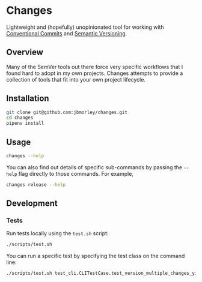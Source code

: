 # Changes

Lightweight and (hopefully) unopinionated tool for working with [Conventional Commits](https://www.conventionalcommits.org/) and [Semantic Versioning](https://semver.org).

## Overview

Many of the SemVer tools out there force very specific workflows that I found hard to adopt in my own projects. Changes attempts to provide a collection of tools that fit into your own project lifecycle.

## Installation

```bash
git clone git@github.com:jbmorley/changes.git
cd changes
pipenv install
```

## Usage

```bash
changes --help
```

You can also find out details of specific sub-commands by passing the `--help` flag directly to those commands. For example,

```bash
changes release --help
```

## Development

### Tests

Run tests locally using the `test.sh` script:

```bash
./scripts/test.sh
```

You can run a specific test by specifying the test class on the command line:

```bash
./scripts/test.sh test_cli.CLITestCase.test_version_multiple_changes_yield_single_increment
```

